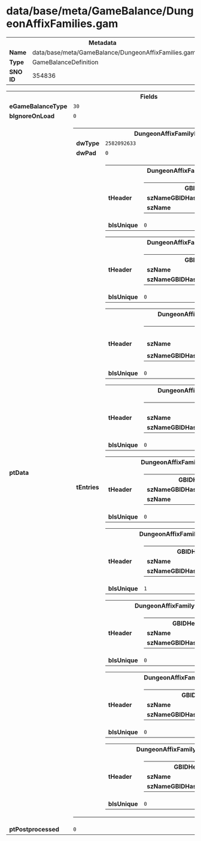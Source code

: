 <h1>data/base/meta/GameBalance/DungeonAffixFamilies.gam</h1><table><tr><th colspan="100%">Metadata</th></tr><tr><td><b>Name</b></td><td>data/base/meta/GameBalance/DungeonAffixFamilies.gam</td></tr><tr><td><b>Type</b></td><td>GameBalanceDefinition</td></tr><tr><td><b>SNO ID</b></td><td>354836</td></tr></table>

<table><tr><th colspan="100%">Fields</th></tr><tr><td><b>eGameBalanceType</b></td><td><code>30</code></td></tr><tr><td><b>bIgnoreOnLoad</b></td><td><code>0</code></td></tr><tr><td><b>ptData</b></td><td><table><tr><th colspan="100%">DungeonAffixFamilyEntry_Table</th></tr><tr><td><b>dwType</b></td><td><code>2582092633</code></td></tr><tr><td><b>dwPad</b></td><td><code>0</code></td></tr><tr><td><b>tEntries</b></td><td><table><tr><th colspan="100%">DungeonAffixFamilyEntry</th></tr><tr><td><b>tHeader</b></td><td><table><tr><th colspan="100%">GBIDHeader</th></tr><tr><td><b>szNameGBIDHash</b></td><td><code>3253471748</code></td></tr><tr><td><b>szName</b></td><td><code>Visual (On Floor)</code></td></tr></table>

</td></tr><tr><td><b>bIsUnique</b></td><td><code>0</code></td></tr></table>


<table><tr><th colspan="100%">DungeonAffixFamilyEntry</th></tr><tr><td><b>tHeader</b></td><td><table><tr><th colspan="100%">GBIDHeader</th></tr><tr><td><b>szName</b></td><td><code>Visual (On Actor)</code></td></tr><tr><td><b>szNameGBIDHash</b></td><td><code>3047301179</code></td></tr></table>

</td></tr><tr><td><b>bIsUnique</b></td><td><code>0</code></td></tr></table>


<table><tr><th colspan="100%">DungeonAffixFamilyEntry</th></tr><tr><td><b>tHeader</b></td><td><table><tr><th colspan="100%">GBIDHeader</th></tr><tr><td><b>szName</b></td><td><code>Spawn (Object or Monster)</code></td></tr><tr><td><b>szNameGBIDHash</b></td><td><code>378356090</code></td></tr></table>

</td></tr><tr><td><b>bIsUnique</b></td><td><code>0</code></td></tr></table>


<table><tr><th colspan="100%">DungeonAffixFamilyEntry</th></tr><tr><td><b>tHeader</b></td><td><table><tr><th colspan="100%">GBIDHeader</th></tr><tr><td><b>szName</b></td><td><code>BuiltInForDungeonContent</code></td></tr><tr><td><b>szNameGBIDHash</b></td><td><code>1460662377</code></td></tr></table>

</td></tr><tr><td><b>bIsUnique</b></td><td><code>0</code></td></tr></table>


<table><tr><th colspan="100%">DungeonAffixFamilyEntry</th></tr><tr><td><b>tHeader</b></td><td><table><tr><th colspan="100%">GBIDHeader</th></tr><tr><td><b>szNameGBIDHash</b></td><td><code>1050756789</code></td></tr><tr><td><b>szName</b></td><td><code>Visual (None)</code></td></tr></table>

</td></tr><tr><td><b>bIsUnique</b></td><td><code>0</code></td></tr></table>


<table><tr><th colspan="100%">DungeonAffixFamilyEntry</th></tr><tr><td><b>tHeader</b></td><td><table><tr><th colspan="100%">GBIDHeader</th></tr><tr><td><b>szName</b></td><td><code>Elite Spawns</code></td></tr><tr><td><b>szNameGBIDHash</b></td><td><code>3984380143</code></td></tr></table>

</td></tr><tr><td><b>bIsUnique</b></td><td><code>1</code></td></tr></table>


<table><tr><th colspan="100%">DungeonAffixFamilyEntry</th></tr><tr><td><b>tHeader</b></td><td><table><tr><th colspan="100%">GBIDHeader</th></tr><tr><td><b>szName</b></td><td><code>Trials</code></td></tr><tr><td><b>szNameGBIDHash</b></td><td><code>383815983</code></td></tr></table>

</td></tr><tr><td><b>bIsUnique</b></td><td><code>0</code></td></tr></table>


<table><tr><th colspan="100%">DungeonAffixFamilyEntry</th></tr><tr><td><b>tHeader</b></td><td><table><tr><th colspan="100%">GBIDHeader</th></tr><tr><td><b>szName</b></td><td><code>Minor - Monster</code></td></tr><tr><td><b>szNameGBIDHash</b></td><td><code>3746714362</code></td></tr></table>

</td></tr><tr><td><b>bIsUnique</b></td><td><code>0</code></td></tr></table>


<table><tr><th colspan="100%">DungeonAffixFamilyEntry</th></tr><tr><td><b>tHeader</b></td><td><table><tr><th colspan="100%">GBIDHeader</th></tr><tr><td><b>szName</b></td><td><code>Positive</code></td></tr><tr><td><b>szNameGBIDHash</b></td><td><code>3510382995</code></td></tr></table>

</td></tr><tr><td><b>bIsUnique</b></td><td><code>0</code></td></tr></table>


</td></tr></table>


</td></tr><tr><td><b>ptPostprocessed</b></td><td><code>0</code></td></tr></table>

